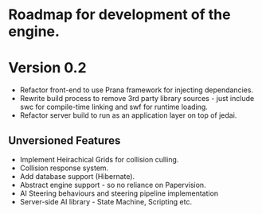 # Roadmap for development of the engine.

# Version 0.2 #

  * Refactor front-end to use Prana framework for injecting dependancies.
  * Rewrite build process to remove 3rd party library sources - just include swc for compile-time linking and swf for runtime loading.
  * Refactor server build to run as an application layer on top of jedai.

## Unversioned Features ##

  * Implement Heirachical Grids for collision culling.
  * Collision response system.
  * Add database support (Hibernate).
  * Abstract engine support - so no reliance on Papervision.
  * AI Steering behaviours and steering pipeline implementation
  * Server-side AI library - State Machine, Scripting etc.

